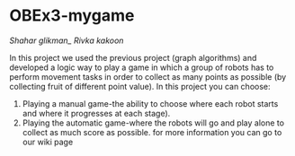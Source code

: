 # OBEx3-mygame

*Shahar glikman_*
*Rivka kakoon*

In this project we used the previous project (graph algorithms) and developed a logic way to play a game
in which a group of robots has to perform movement tasks in order to collect as many points as possible (by collecting fruit 
of different point value).
In this project you can choose:
1) Playing a manual game-the ability to choose where each robot starts and where it progresses at each stage).
2) Playing the automatic game-where the robots will go and play alone to collect as much score as possible.
for more information you can go to our wiki page
